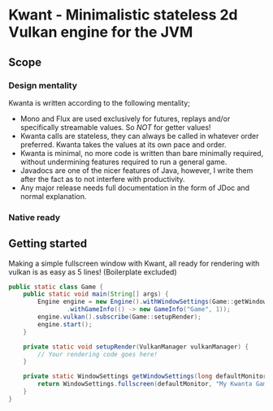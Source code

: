 # Kwant - Minimalistic stateless 2d Vulkan engine for the JVM


## Scope

### Design mentality
Kwanta is written according to the following mentality;
- Mono and Flux are used exclusively for futures, replays and/or specifically streamable values. So *NOT* for getter values!
- Kwanta calls are stateless, they can always be called in whatever order preferred. Kwanta takes the values at its own pace and order.
- Kwanta is minimal, no more code is written than bare minimally required, without undermining features required to run a general game.
- Javadocs are one of the nicer features of Java, however, I write them after the fact as to not interfere with productivity.
- Any major release needs full documentation in the form of JDoc and normal explanation.

### Native ready


## Getting started

Making a simple fullscreen window with Kwant, all ready for rendering with vulkan is as easy as 5 lines! (Boilerplate excluded)
```java
public static class Game {
    public static void main(String[] args) {
        Engine engine = new Engine().withWindowSettings(Game::getWindowSettings)//
                .withGameInfo(() -> new GameInfo("Game", 1));
        engine.vulkan().subscribe(Game::setupRender);
        engine.start();
    }

    private static void setupRender(VulkanManager vulkanManager) {
        // Your rendering code goes here!
    }

    private static WindowSettings getWindowSettings(long defaultMonitor) {
        return WindowSettings.fullscreen(defaultMonitor, "My Kwanta Game!");
    }
} 
```